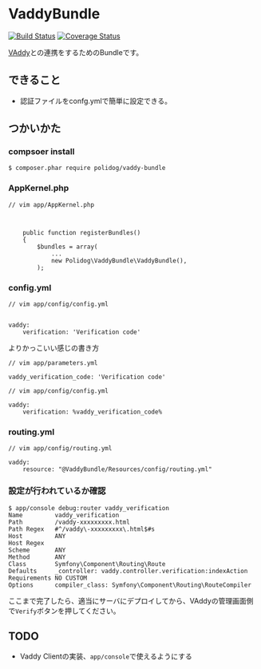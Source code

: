 # VaddyBundle

[![Build Status](https://travis-ci.org/polidog/VaddyBundle.svg?branch=master)](https://travis-ci.org/polidog/VaddyBundle)
[![Coverage Status](https://coveralls.io/repos/polidog/VaddyBundle/badge.svg?branch=master&service=github)](https://coveralls.io/github/polidog/VaddyBundle?branch=master)

[VAddy](http://vaddy.net/ja/)との連携をするためのBundleです。

## できること

- 認証ファイルをconfg.ymlで簡単に設定できる。

## つかいかた

### compsoer install

```
$ composer.phar require polidog/vaddy-bundle
```

### AppKernel.php

```
// vim app/AppKernel.php



    public function registerBundles()
    {
        $bundles = array(
            ...
            new Polidog\VaddyBundle\VaddyBundle(),
        );
```

### config.yml

```
// vim app/config/config.yml


vaddy:
    verification: 'Verification code'
```

よりかっこいい感じの書き方

```
// vim app/parameters.yml

vaddy_verification_code: 'Verification code'
```

```
// vim app/config/config.yml

vaddy:
    verification: %vaddy_verification_code%
```

### routing.yml

```
// vim app/config/routing.yml

vaddy:
    resource: "@VaddyBundle/Resources/config/routing.yml"
```

### 設定が行われているか確認

```
$ app/console debug:router vaddy_verification
Name         vaddy_verification
Path         /vaddy-xxxxxxxxx.html
Path Regex   #^/vaddy\-xxxxxxxxx\.html$#s
Host         ANY
Host Regex
Scheme       ANY
Method       ANY
Class        Symfony\Component\Routing\Route
Defaults     _controller: vaddy.controller.verification:indexAction
Requirements NO CUSTOM
Options      compiler_class: Symfony\Component\Routing\RouteCompiler
```

ここまで完了したら、適当にサーバにデプロイしてから、VAddyの管理画面側で`Verify`ボタンを押してください。

## TODO

- Vaddy Clientの実装、`app/console`で使えるようにする
